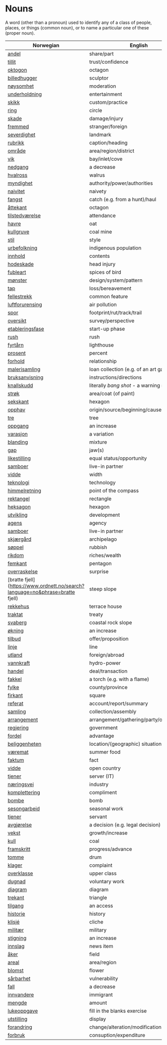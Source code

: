 # Nouns

A word (other than a pronoun) used to identify any of a class of people, places, or things (common noun), or to name a particular one of these (proper noun).

| Norwegian | English | Gender |
| --- | --- | --- |
| [andel](https://www.ordnett.no/search?language=no&phrase=andel) | share/part | m |
| [tillit](https://www.ordnett.no/search?language=no&phrase=tillit) | trust/confidence | m |
| [oktogon](https://www.ordnett.no/search?language=no&phrase=oktogon) | octagon | m |
| [billedhugger](https://www.ordnett.no/search?language=no&phrase=billedhugger) | sculptor | m |
| [nøysomhet](https://www.ordnett.no/search?language=no&phrase=nøysomhet) | moderation | m |
| [underholdning](https://www.ordnett.no/search?language=no&phrase=underholdning) | entertainment | m |
| [skikk](https://www.ordnett.no/search?language=no&phrase=skikk) | custom/practice | m |
| [ring](https://www.ordnett.no/search?language=no&phrase=ring) | circle | m |
| [skade](https://www.ordnett.no/search?language=no&phrase=skade) | damage/injury | m |
| [fremmed](https://www.ordnett.no/search?language=no&phrase=fremmed) | stranger/foreign | m |
| [severdighet](https://www.ordnett.no/search?language=no&phrase=severdighet) | landmark | m |
| [rubrikk](https://www.ordnett.no/search?language=no&phrase=rubrikk) | caption/heading | m |
| [område](https://www.ordnett.no/search?language=no&phrase=område) | area/region/district | i |
| [vik](https://www.ordnett.no/search?language=no&phrase=vik) | bay/inlet/cove | m |
| [nedgang](https://www.ordnett.no/search?language=no&phrase=nedgang) | a decrease | m |
| [hvalross](https://www.ordnett.no/search?language=no&phrase=hvalross) | walrus | m |
| [myndighet](https://www.ordnett.no/search?language=no&phrase=myndighet) | authority/power/authorities | m |
| [naivitet](https://www.ordnett.no/search?language=no&phrase=naivitet) | naivety | m |
| [fangst](https://www.ordnett.no/search?language=no&phrase=fangst) | catch (e.g. from a hunt)/haul | m |
| [åttekant](https://www.ordnett.no/search?language=no&phrase=åttekant) | octagon | m |
| [tilstedværelse](https://www.ordnett.no/search?language=no&phrase=tilstedværelse) | attendance | i |
| [havre](https://www.ordnett.no/search?language=no&phrase=havre) | oat | m |
| [kullgruve](https://www.ordnett.no/search?language=no&phrase=kullgruve) | coal mine | m |
| [stil](https://www.ordnett.no/search?language=no&phrase=stil) | style | m |
| [urbefolkning](https://www.ordnett.no/search?language=no&phrase=urbefolkning) | indigenous population | m |
| [innhold](https://www.ordnett.no/search?language=no&phrase=innhold) | contents | i |
| [hodeskade](https://www.ordnett.no/search?language=no&phrase=hodeskade) | head injury | m |
| [fubleart](https://www.ordnett.no/search?language=no&phrase=fubleart) | spices of bird | m/f |
| [mønster](https://www.ordnett.no/search?language=no&phrase=mønster) | design/system/pattern | i |
| [tap](https://www.ordnett.no/search?language=no&phrase=tap) | loss/bereavement | i |
| [fellestrekk](https://www.ordnett.no/search?language=no&phrase=fellestrekk) | common feature | i |
| [luftforurensing](https://www.ordnett.no/search?language=no&phrase=luftforurensing) | air pollution | m |
| [spor](https://www.ordnett.no/search?language=no&phrase=spor) | footprint/rut/track/trail | i |
| [oversikt](https://www.ordnett.no/search?language=no&phrase=oversikt) | survey/perspective | m |
| [etableringsfase](https://www.ordnett.no/search?language=no&phrase=etableringsfase) | start-up phase | m |
| [rush](https://www.ordnett.no/search?language=no&phrase=rush) | rush | i |
| [fyrtårn](https://www.ordnett.no/search?language=no&phrase=fyrtårn) | lighthouse | i |
| [prosent](https://www.ordnett.no/search?language=no&phrase=prosent) | percent | m |
| [forhold](https://www.ordnett.no/search?language=no&phrase=forhold) | relationship | i |
| [malerisamling](https://www.ordnett.no/search?language=no&phrase=malerisamling) | loan collection (e.g. of an art gallery) | m |
| [bruksanvisning](https://www.ordnett.no/search?language=no&phrase=bruksanvisning) | instructions/directions | m |
| [knallskudd](https://www.ordnett.no/search?language=no&phrase=knallskudd) | literally _bang shot_ - a warning shot gun | i |
| [strøk](https://www.ordnett.no/search?language=no&phrase=strøk) | area/coat (of paint) | i |
| [sekskant](https://www.ordnett.no/search?language=no&phrase=sekskant) | hexagon | m |
| [opphav](https://www.ordnett.no/search?language=no&phrase=opphav) | origin/source/beginning/cause | i |
| [tre](https://www.ordnett.no/search?language=no&phrase=tre) | tree | i |
| [oppgang](https://www.ordnett.no/search?language=no&phrase=oppgang) | an increase | m |
| [varasjon](https://www.ordnett.no/search?language=no&phrase=varasjon) | a variation | m |
| [blanding](https://www.ordnett.no/search?language=no&phrase=blanding) | mixture | m |
| [gap](https://www.ordnett.no/search?language=no&phrase=gap) | jaw(s) | m |
| [likestilling](https://www.ordnett.no/search?language=no&phrase=likestilling) | equal status/opportunity | m |
| [samboer](https://www.ordnett.no/search?language=no&phrase=samboer) | live-in partner | m |
| [vidde](https://www.ordnett.no/search?language=no&phrase=vidde) | width | m/f |
| [teknologi](https://www.ordnett.no/search?language=no&phrase=teknologi) | technology | m |
| [himmelretning](https://www.ordnett.no/search?language=no&phrase=himmelretning) | point of the compass | m |
| [rektangel](https://www.ordnett.no/search?language=no&phrase=rektangel) | rectangle | i |
| [heksagon](https://www.ordnett.no/search?language=no&phrase=heksagon) | hexagon | m |
| [utvikling](https://www.ordnett.no/search?language=no&phrase=utvikling) | development | m |
| [agens](https://www.ordnett.no/search?language=no&phrase=agens) | agency | m |
| [samboer](https://www.ordnett.no/search?language=no&phrase=samboer) | live-in partner | m |
| [skjærgård](https://www.ordnett.no/search?language=no&phrase=skjærgård) | archipelago | m |
| [søppel](https://www.ordnett.no/search?language=no&phrase=søppel) | rubbish | i |
| [rikdom](https://www.ordnett.no/search?language=no&phrase=rikdom) | riches/wealth | m |
| [femkant](https://www.ordnett.no/search?language=no&phrase=femkant) | pentagon | m |
| [overraskelse](https://www.ordnett.no/search?language=no&phrase=overraskelse) | surprise | m |
| [bratte fjell](https://www.ordnett.no/search?language=no&phrase=bratte fjell) | steep slope | m |
| [rekkehus](https://www.ordnett.no/search?language=no&phrase=rekkehus) | terrace house | i |
| [traktat](https://www.ordnett.no/search?language=no&phrase=traktat) | treaty | m |
| [svaberg](https://www.ordnett.no/search?language=no&phrase=svaberg) | coastal rock slope | i |
| [økning](https://www.ordnett.no/search?language=no&phrase=økning) | an increase | m |
| [tilbud](https://www.ordnett.no/search?language=no&phrase=tilbud) | offer/proposition | i |
| [linje](https://www.ordnett.no/search?language=no&phrase=linje) | line | m |
| [utland](https://www.ordnett.no/search?language=no&phrase=utland) | foreign/abroad | m |
| [vannkraft](https://www.ordnett.no/search?language=no&phrase=vannkraft) | hydro-power | m |
| [handel](https://www.ordnett.no/search?language=no&phrase=handel) | deal/transaction | m |
| [fakkel](https://www.ordnett.no/search?language=no&phrase=fakkel) | a torch (e.g. with a flame) | m |
| [fylke](https://www.ordnett.no/search?language=no&phrase=fylke) | county/province | i |
| [firkant](https://www.ordnett.no/search?language=no&phrase=firkant) | square | m |
| [referat](https://www.ordnett.no/search?language=no&phrase=referat) | account/report/summary | i |
| [samling](https://www.ordnett.no/search?language=no&phrase=samling) | collection/assembly | m |
| [arrangement](https://www.ordnett.no/search?language=no&phrase=arrangement) | arrangement/gathering/party/organisation | i |
| [regjering](https://www.ordnett.no/search?language=no&phrase=regjering) | government | m |
| [fordel](https://www.ordnett.no/search?language=no&phrase=fordel) | advantage | m |
| [beliggenheten](https://www.ordnett.no/search?language=no&phrase=beliggenheten) | location/(geographic) situation | m/f |
| [væremat](https://www.ordnett.no/search?language=no&phrase=væremat) | summer food | m |
| [faktum](https://www.ordnett.no/search?language=no&phrase=faktum) | fact | i |
| [vidde](https://www.ordnett.no/search?language=no&phrase=vidde) | open country | m |
| [tjener](https://www.ordnett.no/search?language=no&phrase=tjener) | server (IT) | m |
| [næringsvei](https://www.ordnett.no/search?language=no&phrase=næringsvei) | industry | m |
| [komplettering](https://www.ordnett.no/search?language=no&phrase=komplettering) | compliment | m |
| [bombe](https://www.ordnett.no/search?language=no&phrase=bombe) | bomb | m |
| [sesongarbeid](https://www.ordnett.no/search?language=no&phrase=sesongarbeid) | seasonal work | i |
| [tjener](https://www.ordnett.no/search?language=no&phrase=tjener) | servant | m |
| [avgjørelse](https://www.ordnett.no/search?language=no&phrase=avgjørelse) | a decision (e.g. legal decision) | m |
| [vekst](https://www.ordnett.no/search?language=no&phrase=vekst) | growth/increase | m |
| [kull](https://www.ordnett.no/search?language=no&phrase=kull) | coal | i |
| [framskritt](https://www.ordnett.no/search?language=no&phrase=framskritt) | progress/advance | i |
| [tomme](https://www.ordnett.no/search?language=no&phrase=tomme) | drum | m |
| [klager](https://www.ordnett.no/search?language=no&phrase=klager) | complaint | m |
| [overklasse](https://www.ordnett.no/search?language=no&phrase=overklasse) | upper class | m |
| [dugnad](https://www.ordnett.no/search?language=no&phrase=dugnad) | voluntary work | m |
| [diagram](https://www.ordnett.no/search?language=no&phrase=diagram) | diagram | i |
| [trekant](https://www.ordnett.no/search?language=no&phrase=trekant) | triangle | m |
| [tilgang](https://www.ordnett.no/search?language=no&phrase=tilgang) | an access | i |
| [historie](https://www.ordnett.no/search?language=no&phrase=historie) | history | m/f |
| [klisjé](https://www.ordnett.no/search?language=no&phrase=klisjé) | cliche | m |
| [militær](https://www.ordnett.no/search?language=no&phrase=militær) | military | m |
| [stigning](https://www.ordnett.no/search?language=no&phrase=stigning) | an increase | m |
| [innslag](https://www.ordnett.no/search?language=no&phrase=innslag) | news item | i |
| [åker](https://www.ordnett.no/search?language=no&phrase=åker) | field | m |
| [areal](https://www.ordnett.no/search?language=no&phrase=areal) | area/region | i |
| [blomst](https://www.ordnett.no/search?language=no&phrase=blomst) | flower | m |
| [sårbarhet](https://www.ordnett.no/search?language=no&phrase=sårbarhet) | vulnerability | m |
| [fall](https://www.ordnett.no/search?language=no&phrase=fall) | a decrease | i |
| [innvandere](https://www.ordnett.no/search?language=no&phrase=innvandere) | immigrant | m |
| [mengde](https://www.ordnett.no/search?language=no&phrase=mengde) | amount | m |
| [lukeoppgave](https://www.ordnett.no/search?language=no&phrase=lukeoppgave) | fill in the blanks exercise | m |
| [utstilling](https://www.ordnett.no/search?language=no&phrase=utstilling) | display | m |
| [forandring](https://www.ordnett.no/search?language=no&phrase=forandring) | change/alteration/modification | m |
| [forbruk](https://www.ordnett.no/search?language=no&phrase=forbruk) | consuption/expenditure | i |

